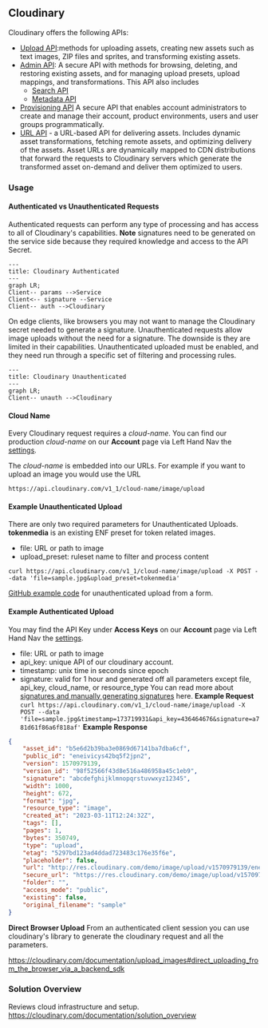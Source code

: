## Cloudinary

Cloudinary offers the following APIs:

-   [Upload API](https://cloudinary.com/documentation/upload_images):methods for uploading assets, creating new assets such as text images, ZIP files and sprites, and transforming existing assets.
-   [Admin API](https://cloudinary.com/documentation/admin_api): A secure API with methods for browsing, deleting, and restoring existing assets, and for managing upload presets, upload mappings, and transformations. This API also includes
    -   [Search API](https://cloudinary.com/documentation/search_api)
    -   [Metadata API](https://cloudinary.com/documentation/metadata_api)
-   [Provisioning API](https://cloudinary.com/documentation/provisioning_api) A secure API that enables account administrators to create and manage their account, product environments, users and user groups programmatically.
-   [URL API](https://cloudinary.com/documentation/image_transformations) - a URL-based API for delivering assets. Includes dynamic asset transformations, fetching remote assets, and optimizing delivery of the assets. Asset URLs are dynamically mapped to CDN distributions that forward the requests to Cloudinary servers which generate the transformed asset on-demand and deliver them optimized to users.

### Usage

#### Authenticated vs Unauthenticated Requests

Authenticated requests can perform any type of processing and has access to all of Cloudinary's capabilities. **Note** signatures need to be generated on the service side because they required knowledge and access to the API Secret.

```mermaid
---
title: Cloudinary Authenticated
---
graph LR;
Client-- params -->Service
Client<-- signature --Service
Client-- auth -->Cloudinary
```

On edge clients, like browsers you may not want to manage the Cloudinary secret needed to generate a signature. Unauthenticated requests allow image uploads without the need for a signature. The downside is they are limited in their capabilities. Unauthenticated uploaded must be enabled, and they need run through a specific set of filtering and processing rules.

```mermaid
---
title: Cloudinary Unauthenticated
---
graph LR;
Client-- unauth -->Cloudinary
```

#### Cloud Name

Every Cloudinary request requires a _cloud-name_. You can find our production _cloud-name_ on our **Account** page via Left Hand Nav the [settings](https://console.cloudinary.com/settings/).

The _cloud-name_ is embedded into our URLs. For example if you want to upload an image you would use the URL

`https://api.cloudinary.com/v1_1/cloud-name/image/upload`

#### Example Unauthenticated Upload

There are only two required parameters for Unauthenticated Uploads. **tokenmedia** is an existing ENF preset for token related images.

-   file: URL or path to image
-   upload_preset: ruleset name to filter and process content

`curl https://api.cloudinary.com/v1_1/cloud-name/image/upload -X POST --data 'file=sample.jpg&upload_preset=tokenmedia'`

[GitHub example code](https://github.com/cloudinary-devs/cld-form-unsigned-upload) for unauthenticated upload from a form.

#### Example Authenticated Upload

You may find the API Key under **Access Keys** on our **Account** page via Left Hand Nav the [settings](https://console.cloudinary.com/settings/).

-   file: URL or path to image
-   api_key: unique API of our cloudinary account.
-   timestamp: unix time in seconds since epoch
-   signature: valid for 1 hour and generated off all parameters except file, api_key, cloud_name, or resource_type
    You can read more about [signatures and manually generating signatures](https://cloudinary.com/documentation/upload_images#generating_authentication_signatures) here.
    **Example Request**
    `curl https://api.cloudinary.com/v1_1/cloud-name/image/upload -X POST --data 'file=sample.jpg&timestamp=173719931&api_key=436464676&signature=a781d61f86a6f818af'`
    **Example Response**

```json
{
    "asset_id": "b5e6d2b39ba3e0869d67141ba7dba6cf",
    "public_id": "eneivicys42bq5f2jpn2",
    "version": 1570979139,
    "version_id": "98f52566f43d8e516a486958a45c1eb9",
    "signature": "abcdefghijklmnopqrstuvwxyz12345",
    "width": 1000,
    "height": 672,
    "format": "jpg",
    "resource_type": "image",
    "created_at": "2023-03-11T12:24:32Z",
    "tags": [],
    "pages": 1,
    "bytes": 350749,
    "type": "upload",
    "etag": "5297bd123ad4ddad723483c176e35f6e",
    "placeholder": false,
    "url": "http://res.cloudinary.com/demo/image/upload/v1570979139/eneivicys42bq5f2jpn2.jpg",
    "secure_url": "https://res.cloudinary.com/demo/image/upload/v1570979139/eneivicys42bq5f2jpn2.jpg",
    "folder": "",
    "access_mode": "public",
    "existing": false,
    "original_filename": "sample"
}
```

**Direct Browser Upload**
From an authenticated client session you can use cloudinary's library to generate the cloudinary request and all the parameters.

https://cloudinary.com/documentation/upload_images#direct_uploading_from_the_browser_via_a_backend_sdk

### Solution Overview

Reviews cloud infrastructure and setup.
https://cloudinary.com/documentation/solution_overview

###
